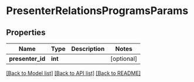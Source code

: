 # PresenterRelationsProgramsParams

## Properties
Name | Type | Description | Notes
------------ | ------------- | ------------- | -------------
**presenter_id** | **int** |  | [optional] 

[[Back to Model list]](../README.md#documentation-for-models) [[Back to API list]](../README.md#documentation-for-api-endpoints) [[Back to README]](../README.md)


